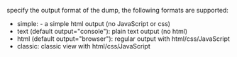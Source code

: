 specify the output format of the dump, the following formats are supported:

- simple: - a simple html output (no JavaScript or css)
- text (default output="console"): plain text output (no html)
- html (default output="browser"): regular output with html/css/JavaScript
- classic: classic view with html/css/JavaScript